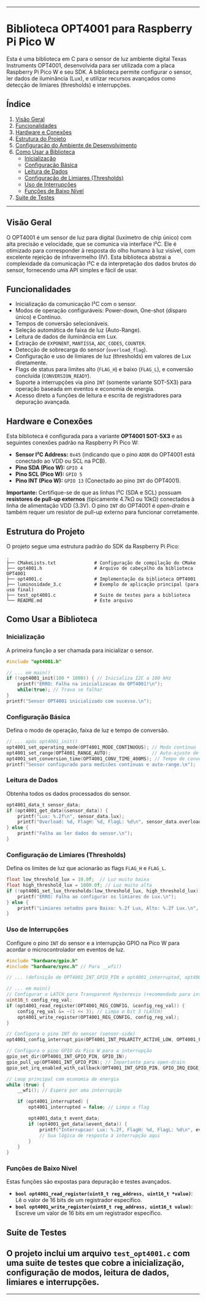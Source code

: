 
-----

# Biblioteca OPT4001 para Raspberry Pi Pico W

Esta é uma biblioteca em C para o sensor de luz ambiente digital Texas Instruments OPT4001, desenvolvida para ser utilizada com a placa Raspberry Pi Pico W e seu SDK. A biblioteca permite configurar o sensor, ler dados de iluminância (Lux), e utilizar recursos avançados como detecção de limiares (thresholds) e interrupções.

## Índice

1.  [Visão Geral](#visão-geral)
2.  [Funcionalidades](#funcionalidades)
3.  [Hardware e Conexões](#hardware-e-conexões)
4.  [Estrutura do Projeto](#estrutura-do-projeto)
5.  [Configuração do Ambiente de Desenvolvimento](#configuração-do-ambiente-de-desenvolvimento)
6.  [Como Usar a Biblioteca](#como-usar-a-biblioteca)
    * [Inicialização](#inicialização)
    * [Configuração Básica](#configuração-básica)
    * [Leitura de Dados](#leitura-de-dados)
    * [Configuração de Limiares (Thresholds)](#configuração-de-limiares-thresholds)
    * [Uso de Interrupções](#uso-de-interrupções)
    * [Funções de Baixo Nível](#funções-de-baixo-nível)
7.  [Suite de Testes](#suite-de-testes)

-----

## Visão Geral

O OPT4001 é um sensor de luz para digital (luxímetro de chip único) com alta precisão e velocidade, que se comunica via interface I²C. Ele é otimizado para corresponder à resposta do olho humano à luz visível, com excelente rejeição de infravermelho (IV). Esta biblioteca abstrai a complexidade da comunicação I²C e da interpretação dos dados brutos do sensor, fornecendo uma API simples e fácil de usar.

## Funcionalidades

  * Inicialização da comunicação I²C com o sensor.
  * Modos de operação configuráveis: Power-down, One-shot (disparo único) e Contínuo.
  * Tempos de conversão selecionáveis.
  * Seleção automática de faixa de luz (Auto-Range).
  * Leitura de dados de iluminância em Lux.
  * Extração de `EXPONENT`, `MANTISSA`, `ADC_CODES`, `COUNTER`.
  * Detecção de sobrecarga do sensor (`overload_flag`).
  * Configuração e uso de limiares de luz (thresholds) em valores de Lux diretamente.
  * Flags de status para limites alto (`FLAG_H`) e baixo (`FLAG_L`), e conversão concluída (`CONVERSION_READY`).
  * Suporte a interrupções via pino `INT` (somente variante SOT-5X3) para operação baseada em eventos e economia de energia.
  * Acesso direto a funções de leitura e escrita de registradores para depuração avançada.

## Hardware e Conexões

Esta biblioteca é configurada para a variante **OPT4001 SOT-5X3** e as seguintes conexões padrão na Raspberry Pi Pico W:

  * **Sensor I²C Address:** `0x45` (indicando que o pino `ADDR` do OPT4001 está conectado ao VDD ou SCL na PCB).
  * **Pino SDA (Pico W):** `GPIO 4`
  * **Pino SCL (Pico W):** `GPIO 5`
  * **Pino INT (Pico W):** `GPIO 13` (Conectado ao pino `INT` do OPT4001).

**Importante:** Certifique-se de que as linhas I²C (SDA e SCL) possuam **resistores de pull-up externos** (tipicamente 4.7kΩ ou 10kΩ) conectados à linha de alimentação VDD (3.3V). O pino `INT` do OPT4001 é *open-drain* e também requer um resistor de pull-up externo para funcionar corretamente.

## Estrutura do Projeto

O projeto segue uma estrutura padrão do SDK da Raspberry Pi Pico:

```
.
├── CMakeLists.txt              # Configuração de compilação do CMake
├── opt4001.h                   # Arquivo de cabeçalho da biblioteca OPT4001
├── opt4001.c                   # Implementação da biblioteca OPT4001
├── luminosidade_3.c            # Exemplo de aplicação principal (para uso final)
├── test_opt4001.c              # Suite de testes para a biblioteca
└── README.md                   # Este arquivo
```

## Como Usar a Biblioteca

### Inicialização

A primeira função a ser chamada para inicializar o sensor.

```c
#include "opt4001.h"

// ... em main()
if (!opt4001_init(100 * 1000)) { // Inicializa I2C a 100 kHz
    printf("ERRO: Falha na inicializacao do OPT4001!\n");
    while(true); // Trava se falhar
}
printf("Sensor OPT4001 inicializado com sucesso.\n");
```

### Configuração Básica

Defina o modo de operação, faixa de luz e tempo de conversão.

```c
// ... após opt4001_init()
opt4001_set_operating_mode(OPT4001_MODE_CONTINUOUS); // Modo contínuo
opt4001_set_range(OPT4001_RANGE_AUTO);               // Auto-ajuste de faixa
opt4001_set_conversion_time(OPT4001_CONV_TIME_400MS); // Tempo de conversão de 400ms
printf("Sensor configurado para medicões contínuas e auto-range.\n");
```

### Leitura de Dados

Obtenha todos os dados processados do sensor.

```c
opt4001_data_t sensor_data;
if (opt4001_get_data(&sensor_data)) {
    printf("Lux: %.2f\n", sensor_data.lux);
    printf("Overload: %d, FlagH: %d, FlagL: %d\n", sensor_data.overload_flag, sensor_data.flag_h, sensor_data.flag_l);
} else {
    printf("Falha ao ler dados do sensor.\n");
}
```

### Configuração de Limiares (Thresholds)

Defina os limites de luz que acionarão as flags `FLAG_H` e `FLAG_L`.

```c
float low_threshold_lux = 10.0f;  // Luz muito baixa
float high_threshold_lux = 1000.0f; // Luz muito alta
if (!opt4001_set_lux_thresholds(low_threshold_lux, high_threshold_lux)) {
    printf("ERRO: Falha ao configurar os limiares de Lux.\n");
} else {
    printf("Limiares setados para Baixo: %.2f Lux, Alto: %.2f Lux.\n", low_threshold_lux, high_threshold_lux);
}
```

### Uso de Interrupções

Configure o pino `INT` do sensor e a interrupção GPIO na Pico W para acordar o microcontrolador em eventos de luz.

```c
#include "hardware/gpio.h"
#include "hardware/sync.h" // Para __wfi()

// ... (definição de OPT4001_INT_GPIO_PIN e opt4001_interrupted, opt4001_int_gpio_callback)

// ... em main()
// Configurar o LATCH para Transparent Hysteresis (recomendado para interrupções dinâmicas)
uint16_t config_reg_val;
if (opt4001_read_register(OPT4001_REG_CONFIG, &config_reg_val)) {
    config_reg_val &= ~(1 << 3); // Limpa o bit 3 (LATCH)
    opt4001_write_register(OPT4001_REG_CONFIG, config_reg_val);
}

// Configura o pino INT do sensor (sensor-side)
opt4001_config_interrupt_pin(OPT4001_INT_POLARITY_ACTIVE_LOW, OPT4001_FAULT_COUNT_2_FAULTS);

// Configura o pino GPIO da Pico W para a interrupção
gpio_set_dir(OPT4001_INT_GPIO_PIN, GPIO_IN);
gpio_pull_up(OPT4001_INT_GPIO_PIN); // Importante para open-drain
gpio_set_irq_enabled_with_callback(OPT4001_INT_GPIO_PIN, GPIO_IRQ_EDGE_FALL, true, &opt4001_int_gpio_callback);

// Loop principal com economia de energia
while (true) {
    __wfi(); // Espera por uma interrupção

    if (opt4001_interrupted) {
        opt4001_interrupted = false; // Limpa a flag

        opt4001_data_t event_data;
        if (opt4001_get_data(&event_data)) {
            printf("Interrupcao! Lux: %.2f, FlagH: %d, FlagL: %d\n", event_data.lux, event_data.flag_h, event_data.flag_l);
            // Sua lógica de resposta à interrupção aqui
        }
    }
}
```

### Funções de Baixo Nível

Estas funções são expostas para depuração e testes avançados.

  * **`bool opt4001_read_register(uint8_t reg_address, uint16_t *value)`**: Lê o valor de 16 bits de um registrador específico.
  * **`bool opt4001_write_register(uint8_t reg_address, uint16_t value)`**: Escreve um valor de 16 bits em um registrador específico.

## Suite de Testes

O projeto inclui um arquivo `test_opt4001.c` com uma suite de testes que cobre a inicialização, configuração de modos, leitura de dados, limiares e interrupções.
-----


-----
